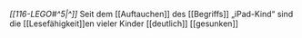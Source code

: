 *[[116-LEGO#^5|^]]* Seit dem [[Auftauchen]] des [[Begriffs]] „iPad-Kind“ sind die [[Lesefähigkeit]]en vieler Kinder [[deutlich]] [[gesunken]]



